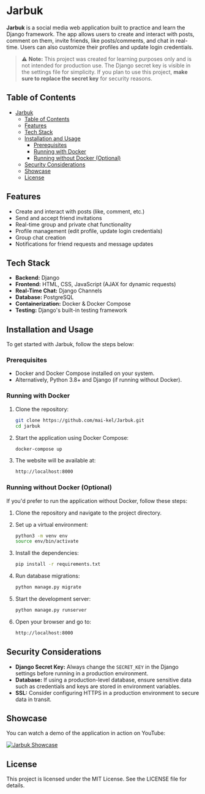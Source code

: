 # Jarbuk

**Jarbuk** is a social media web application built to practice and learn the Django framework. The app allows users to create and interact with posts, comment on them, invite friends, like posts/comments, and chat in real-time. Users can also customize their profiles and update login credentials.

> ⚠️ **Note:** This project was created for learning purposes only and is not intended for production use. The Django secret key is visible in the settings file for simplicity. If you plan to use this project, **make sure to replace the secret key** for security reasons.

## Table of Contents
- [Jarbuk](#jarbuk)
  - [Table of Contents](#table-of-contents)
  - [Features](#features)
  - [Tech Stack](#tech-stack)
  - [Installation and Usage](#installation-and-usage)
    - [Prerequisites](#prerequisites)
    - [Running with Docker](#running-with-docker)
    - [Running without Docker (Optional)](#running-without-docker-optional)
  - [Security Considerations](#security-considerations)
  - [Showcase](#showcase)
  - [License](#license)

## Features

- Create and interact with posts (like, comment, etc.)
- Send and accept friend invitations
- Real-time group and private chat functionality
- Profile management (edit profile, update login credentials)
- Group chat creation
- Notifications for friend requests and message updates

## Tech Stack

- **Backend:** Django
- **Frontend:** HTML, CSS, JavaScript (AJAX for dynamic requests)
- **Real-Time Chat:** Django Channels
- **Database:** PostgreSQL
- **Containerization:** Docker & Docker Compose
- **Testing:** Django's built-in testing framework

## Installation and Usage

To get started with Jarbuk, follow the steps below:

### Prerequisites

- Docker and Docker Compose installed on your system.
- Alternatively, Python 3.8+ and Django (if running without Docker).

### Running with Docker

1. Clone the repository:
    ```bash
    git clone https://github.com/mai-kel/Jarbuk.git
    cd jarbuk
    ```

2. Start the application using Docker Compose:
    ```bash
    docker-compose up
    ```

3. The website will be available at:
    ```bash
    http://localhost:8000
    ```

### Running without Docker (Optional)

If you'd prefer to run the application without Docker, follow these steps:

1. Clone the repository and navigate to the project directory.

2. Set up a virtual environment:
    ```bash
    python3 -m venv env
    source env/bin/activate
    ```

3. Install the dependencies:
    ```bash
    pip install -r requirements.txt
    ```

4. Run database migrations:
    ```bash
    python manage.py migrate
    ```

5. Start the development server:
    ```bash
    python manage.py runserver
    ```

6. Open your browser and go to:
    ```bash
    http://localhost:8000
    ```

## Security Considerations

- **Django Secret Key:** Always change the `SECRET_KEY` in the Django settings before running in a production environment.
- **Database:** If using a production-level database, ensure sensitive data such as credentials and keys are stored in environment variables.
- **SSL:** Consider configuring HTTPS in a production environment to secure data in transit.

## Showcase

You can watch a demo of the application in action on YouTube:

[![Jarbuk Showcase](https://img.youtube.com/vi/D9HfPaoUd30/0.jpg)](https://www.youtube.com/watch?v=D9HfPaoUd30)

## License

This project is licensed under the MIT License. See the LICENSE file for details.
